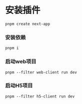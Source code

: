 # 安装插件
```
pnpm create next-app
```

### 安装依赖
```
pnpm i
```

### 启动web项目
```
pnpm --filter web-client run dev
```

### 启动H5项目
```
pnpm --filter h5-client run dev
```